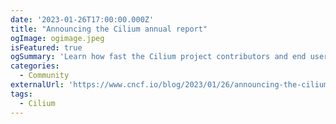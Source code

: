 ```yaml
---
date: '2023-01-26T17:00:00.000Z'
title: "Announcing the Cilium annual report"
ogImage: ogimage.jpeg
isFeatured: true
ogSummary: 'Learn how fast the Cilium project contributors and end users grew in 2022'
categories:
  - Community
externalUrl: 'https://www.cncf.io/blog/2023/01/26/announcing-the-cilium-annual-report/'
tags:
  - Cilium
---
```

